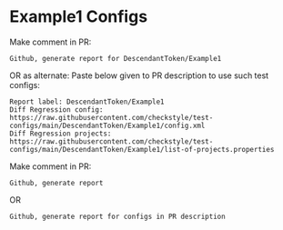 # Example1 Configs
Make comment in PR:
```
Github, generate report for DescendantToken/Example1
```
OR as alternate:
Paste below given to PR description to use such test configs:
```
Report label: DescendantToken/Example1
Diff Regression config: https://raw.githubusercontent.com/checkstyle/test-configs/main/DescendantToken/Example1/config.xml
Diff Regression projects: https://raw.githubusercontent.com/checkstyle/test-configs/main/DescendantToken/Example1/list-of-projects.properties
```
Make comment in PR:
```
Github, generate report
```
OR
```
Github, generate report for configs in PR description
```
